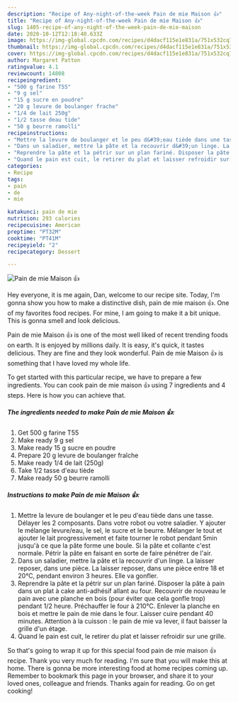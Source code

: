 ```yaml
---
description: "Recipe of Any-night-of-the-week Pain de mie Maison 👍"
title: "Recipe of Any-night-of-the-week Pain de mie Maison 👍"
slug: 1405-recipe-of-any-night-of-the-week-pain-de-mie-maison
date: 2020-10-12T12:18:40.633Z
image: https://img-global.cpcdn.com/recipes/d4dacf115e1e831a/751x532cq70/pain-de-mie-maison-👍-photo-principale-de-la-recette.jpg
thumbnail: https://img-global.cpcdn.com/recipes/d4dacf115e1e831a/751x532cq70/pain-de-mie-maison-👍-photo-principale-de-la-recette.jpg
cover: https://img-global.cpcdn.com/recipes/d4dacf115e1e831a/751x532cq70/pain-de-mie-maison-👍-photo-principale-de-la-recette.jpg
author: Margaret Patton
ratingvalue: 4.1
reviewcount: 14808
recipeingredient:
- "500 g farine T55"
- "9 g sel"
- "15 g sucre en poudre"
- "20 g levure de boulanger frache"
- "1/4 de lait 250g"
- "1/2 tasse deau tide"
- "50 g beurre ramolli"
recipeinstructions:
- "Mettre la levure de boulanger et le peu d&#39;eau tiède dans une tasse. Délayer les 2 composants. Dans votre robot ou votre saladier. Y ajouter le mélange levure/eau, le sel, le sucre et le beurre. Mélanger le tout et ajouter le lait progressivement et faite tourner le robot pendant 5min jusqu&#39;à ce que la pâte forme une boule. Si la pâte et collante c&#39;est normale. Pétrir la pâte en faisant en sorte de faire pénétrer de l&#39;air."
- "Dans un saladier, mettre la pâte et la recouvrir d&#39;un linge. La laisser reposer, dans une pièce. La laisser reposer, dans une pièce entre 18 et 20°C, pendant environ 3 heures. Elle va gonfler."
- "Reprendre la pâte et la pétrir sur un plan fariné. Disposer la pâte à pain dans un plat à cake anti-adhésif allant au four. Recouvrir de nouveau le pain avec une planche en bois (pour éviter que cela gonfle trop) pendant 1/2 heure. Préchauffer le four à 210°C. Enlever la planche en bois et mettre le pain de mie dans le four. Laisser cuire pendant 40 minutes. Attention à la cuisson : le pain de mie va lever, il faut baisser la grille d&#39;un étage."
- "Quand le pain est cuit, le retirer du plat et laisser refroidir sur une grille."
categories:
- Recipe
tags:
- pain
- de
- mie

katakunci: pain de mie 
nutrition: 293 calories
recipecuisine: American
preptime: "PT32M"
cooktime: "PT41M"
recipeyield: "2"
recipecategory: Dessert

---
```



![Pain de mie Maison 👍](https://img-global.cpcdn.com/recipes/d4dacf115e1e831a/751x532cq70/pain-de-mie-maison-👍-photo-principale-de-la-recette.jpg)

Hey everyone, it is me again, Dan, welcome to our recipe site. Today, I'm gonna show you how to make a distinctive dish, pain de mie maison 👍. One of my favorites food recipes. For mine, I am going to make it a bit unique. This is gonna smell and look delicious.



Pain de mie Maison 👍 is one of the most well liked of recent trending foods on earth. It is enjoyed by millions daily. It is easy, it's quick, it tastes delicious. They are fine and they look wonderful. Pain de mie Maison 👍 is something that I have loved my whole life.


To get started with this particular recipe, we have to prepare a few ingredients. You can cook pain de mie maison 👍 using 7 ingredients and 4 steps. Here is how you can achieve that.

<!--inarticleads1-->

##### The ingredients needed to make Pain de mie Maison 👍:

1. Get 500 g farine T55
1. Make ready 9 g sel
1. Make ready 15 g sucre en poudre
1. Prepare 20 g levure de boulanger fraîche
1. Make ready 1/4 de lait (250g)
1. Take 1/2 tasse d&#39;eau tiède
1. Make ready 50 g beurre ramolli




<!--inarticleads2-->

##### Instructions to make Pain de mie Maison 👍:

1. Mettre la levure de boulanger et le peu d&#39;eau tiède dans une tasse. Délayer les 2 composants. Dans votre robot ou votre saladier. Y ajouter le mélange levure/eau, le sel, le sucre et le beurre. Mélanger le tout et ajouter le lait progressivement et faite tourner le robot pendant 5min jusqu&#39;à ce que la pâte forme une boule. Si la pâte et collante c&#39;est normale. Pétrir la pâte en faisant en sorte de faire pénétrer de l&#39;air.
1. Dans un saladier, mettre la pâte et la recouvrir d&#39;un linge. La laisser reposer, dans une pièce. La laisser reposer, dans une pièce entre 18 et 20°C, pendant environ 3 heures. Elle va gonfler.
1. Reprendre la pâte et la pétrir sur un plan fariné. Disposer la pâte à pain dans un plat à cake anti-adhésif allant au four. Recouvrir de nouveau le pain avec une planche en bois (pour éviter que cela gonfle trop) pendant 1/2 heure. Préchauffer le four à 210°C. Enlever la planche en bois et mettre le pain de mie dans le four. Laisser cuire pendant 40 minutes. Attention à la cuisson : le pain de mie va lever, il faut baisser la grille d&#39;un étage.
1. Quand le pain est cuit, le retirer du plat et laisser refroidir sur une grille.




So that's going to wrap it up for this special food pain de mie maison 👍 recipe. Thank you very much for reading. I'm sure that you will make this at home. There is gonna be more interesting food at home recipes coming up. Remember to bookmark this page in your browser, and share it to your loved ones, colleague and friends. Thanks again for reading. Go on get cooking!
